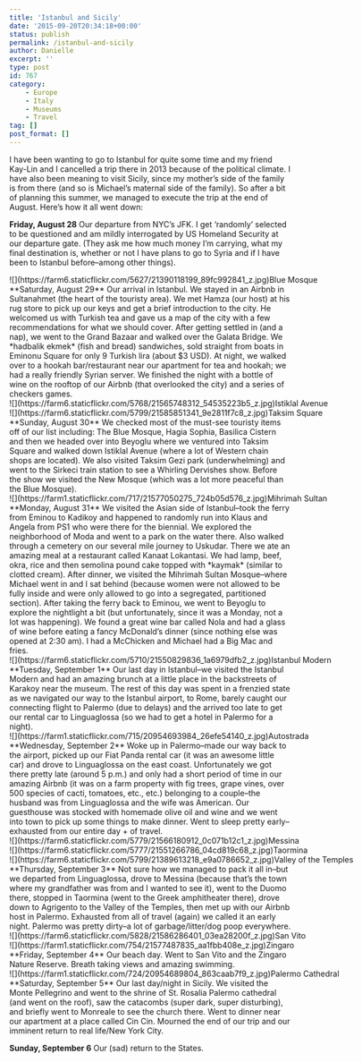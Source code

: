 ```yaml
---
title: 'Istanbul and Sicily'
date: '2015-09-20T20:34:18+00:00'
status: publish
permalink: /istanbul-and-sicily
author: Danielle
excerpt: ''
type: post
id: 767
category:
    - Europe
    - Italy
    - Museums
    - Travel
tag: []
post_format: []
---
```

I have been wanting to go to Istanbul for quite some time and my friend Kay-Lin and I cancelled a trip there in 2013 because of the political climate. I have also been meaning to visit Sicily, since my mother’s side of the family is from there (and so is Michael’s maternal side of the family). So after a bit of planning this summer, we managed to execute the trip at the end of August. Here’s how it all went down:

**Friday, August 28** Our departure from NYC’s JFK. I get ‘randomly’ selected to be questioned and am mildly interrogated by US Homeland Security at our departure gate. (They ask me how much money I’m carrying, what my final destination is, whether or not I have plans to go to Syria and if I have been to Istanbul before–among other things).

<div class="wp-caption alignnone" style="width: 650px">![](https://farm6.staticflickr.com/5627/21390118199_89fc992841_z.jpg)Blue Mosque

</div>**Saturday, August 29** Our arrival in Istanbul. We stayed in an Airbnb in Sultanahmet (the heart of the touristy area). We met Hamza (our host) at his rug store to pick up our keys and get a brief introduction to the city. He welcomed us with Turkish tea and gave us a map of the city with a few recommendations for what we should cover. After getting settled in (and a nap), we went to the Grand Bazaar and walked over the Galata Bridge. We *hadbalik ekmek* (fish and bread) sandwiches, sold straight from boats in Eminonu Square for only 9 Turkish lira (about $3 USD). At night, we walked over to a hookah bar/restaurant near our apartment for tea and hookah; we had a really friendly Syrian server. We finished the night with a bottle of wine on the rooftop of our Airbnb (that overlooked the city) and a series of checkers games.

<div class="wp-caption alignnone" style="width: 650px">![](https://farm6.staticflickr.com/5768/21565748312_54535223b5_z.jpg)Istiklal Avenue

</div><div class="wp-caption alignnone" style="width: 650px">![](https://farm6.staticflickr.com/5799/21585851341_9e2811f7c8_z.jpg)Taksim Square

</div>**Sunday, August 30** We checked most of the must-see touristy items off of our list including: The Blue Mosque, Hagia Sophia, Basilica Cistern and then we headed over into Beyoglu where we ventured into Taksim Square and walked down Istiklal Avenue (where a lot of Western chain shops are located). We also visited Taksim Gezi park (underwhelming) and went to the Sirkeci train station to see a Whirling Dervishes show. Before the show we visited the New Mosque (which was a lot more peaceful than the Blue Mosque).

<div class="wp-caption alignnone" style="width: 650px">![](https://farm1.staticflickr.com/717/21577050275_724b05d576_z.jpg)Mihrimah Sultan

</div>**Monday, August 31** We visited the Asian side of Istanbul–took the ferry from Eminou to Kadikoy and happened to randomly run into Klaus and Angela from PS1 who were there for the biennial. We explored the neighborhood of Moda and went to a park on the water there. Also walked through a cemetery on our several mile journey to Uskudar. There we ate an amazing meal at a restaurant called Kanaat Lokantasi. We had lamp, beef, okra, rice and then semolina pound cake topped with *kaymak* (similar to clotted cream). After dinner, we visited the Mihrimah Sultan Mosque–where Michael went in and I sat behind (because women were not allowed to be fully inside and were only allowed to go into a segregated, partitioned section). After taking the ferry back to Eminou, we went to Beyoglu to explore the nightlight a bit (but unfortunately, since it was a Monday, not a lot was happening). We found a great wine bar called Nola and had a glass of wine before eating a fancy McDonald’s dinner (since nothing else was opened at 2:30 am). I had a McChicken and Michael had a Big Mac and fries.

<div class="wp-caption alignnone" style="width: 650px">![](https://farm6.staticflickr.com/5710/21550829836_1a6979dfb2_z.jpg)Istanbul Modern

</div>**Tuesday, September 1** Our last day in Istanbul–we visited the Istanbul Modern and had an amazing brunch at a little place in the backstreets of Karakoy near the museum. The rest of this day was spent in a frenzied state as we navigated our way to the Istanbul airport, to Rome, barely caught our connecting flight to Palermo (due to delays) and the arrived too late to get our rental car to Linguaglossa (so we had to get a hotel in Palermo for a night).

<div class="wp-caption alignnone" style="width: 650px">![](https://farm1.staticflickr.com/715/20954693984_26efe54140_z.jpg)Autostrada

</div>**Wednesday, September 2** Woke up in Palermo–made our way back to the airport, picked up our Fiat Panda rental car (it was an awesome little car) and drove to Linguaglossa on the east coast. Unfortunately we got there pretty late (around 5 p.m.) and only had a short period of time in our amazing Airbnb (it was on a farm property with fig trees, grape vines, over 500 species of cacti, tomatoes, etc., etc.) belonging to a couple–the husband was from Linguaglossa and the wife was American. Our guesthouse was stocked with homemade olive oil and wine and we went into town to pick up some things to make dinner. Went to sleep pretty early–exhausted from our entire day + of travel.

<div class="wp-caption alignnone" style="width: 650px">![](https://farm6.staticflickr.com/5779/21566180912_0c071b12c1_z.jpg)Messina

</div><div class="wp-caption alignnone" style="width: 650px">![](https://farm6.staticflickr.com/5777/21551266786_04cd819c68_z.jpg)Taormina

</div><div class="wp-caption alignnone" style="width: 650px">![](https://farm6.staticflickr.com/5799/21389613218_e9a0786652_z.jpg)Valley of the Temples

</div>**Thursday, September 3** Not sure how we managed to pack it all in–but we departed from Linguaglossa, drove to Messina (because that’s the town where my grandfather was from and I wanted to see it), went to the Duomo there, stopped in Taormina (went to the Greek amphitheater there), drove down to Agrigento to the Valley of the Temples, then met up with our Airbnb host in Palermo. Exhausted from all of travel (again) we called it an early night. Palermo was pretty dirty–a lot of garbage/litter/dog poop everywhere.

<div class="wp-caption alignnone" style="width: 650px">![](https://farm6.staticflickr.com/5828/21586286401_03ea28200f_z.jpg)San Vito

</div><div class="wp-caption alignnone" style="width: 650px">![](https://farm1.staticflickr.com/754/21577487835_aa1fbb408e_z.jpg)Zingaro

</div>**Friday, September 4** Our beach day. Went to San Vito and the Zingaro Nature Reserve. Breath taking views and amazing swimming.

<div class="wp-caption alignnone" style="width: 650px">![](https://farm1.staticflickr.com/724/20954689804_863caab7f9_z.jpg)Palermo Cathedral

</div>**Saturday, September 5** Our last day/night in Sicily. We visited the Monte Pellegrino and went to the shrine of St. Rosalia Palermo cathedral (and went on the roof), saw the catacombs (super dark, super disturbing), and briefly went to Monreale to see the church there. Went to dinner near our apartment at a place called Cin Cin. Mourned the end of our trip and our imminent return to real life/New York City.

**Sunday, September 6** Our (sad) return to the States.